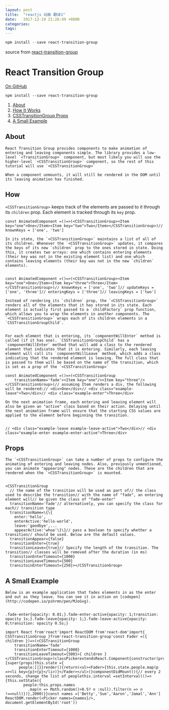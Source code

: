```yaml
---
layout: post
title:  "reactjs 动画 翻译1"
date:   2017-12-19 21:26:49 +0800
categories:  
tags: 
---
```

 
```powershell
npm install --save react-transition-group 
```

source from [react-transition-group](https://www.pshrmn.com/tutorials/react/animation/react-transition-group/)

# React Transition Group

[On GitHub](https://github.com/reactjs/react-transition-group)

    npm install --save react-transition-group

1. [About](#about)
2. [How It Works](#how)
3. [CSSTransitionGroup Props](#props)
4. [A Small Example](#example)

## About

    React Transition Group provides components to make animation of entering and leaving components simple. The library provides a low-level `<TransitionGroup>` component, but most likely you will use the higher-level `<CSSTransitionGroup>` component, so the rest of this tutorial will use `<CSSTransitionGroup>`

    When a component unmounts, it will still be rendered in the DOM until its leaving animation has finished.
  

## How

`<CSSTransitionGroup>` keeps track of the elements are passed to it through its `children` prop. Each element is tracked through its `key` prop.
  

    const AnimatedComponent =()=>(<CSSTransitionGroup><Item key="one">One</Item><Item key="two">Two</Item></CSSTransitionGroup>)// knownKeys = ['one', 'two']

    In its state, the `<CSSTransitionGroup>` maintains a list of all of its children. Whenever the `<CSSTransitionGroup>` updates, it compares the keys of its new `children` prop to the ones stored in state. Doing this, it creates two arrays: one which contains entering elements (their key was not in the existing element list) and one which contains leaving elements (their key was not in the new `children` elements).
  

    const AnimatedComponent =()=>(<CSSTransitionGroup><Item key="one">One</Item><Item key="three">Three</Item></CSSTransitionGroup>)// knownKeys = ['one', 'two']// updateKeys = ['one', 'three']// enteringKeys = ['three']// leavingKeys = ['two']

    Instead of rendering its `children` prop, the `<CSSTransitionGroup>` renders all of the elements that it has stored in its state. Each element is actually first passed to a `childFactory` prop function, which allows you to wrap the elements in another components. The `<CSSTransitionGroup>` wraps each of its children elements in a `CSSTransitionGroupChild`.
  

    For each element that is entering, its `componentWillEnter` method is called (if it has one). `CSSTransitionGroupChild` has a `componentWillEnter` method that will add a class to the rendered element that indicates that it is entering. Similarly, each leaving element will call its `componentWillLeave` method, which adds a class indicating that the rendered element is leaving. The full class that is passed to them will be based on the name of the transition, which is set as a prop of the `<CSSTransitionGroup>`

    const AnimatedComponent =()=>(<CSSTransitionGroup
        transitionName='fade'><Item key="one"/><Item key="three"/></CSSTransitionGroup>)// assuming Item renders a div, the following will be rendered:// <div>One</div>// <div class="example-leave">Two</div>// <div class="example-enter">Three</div>

    On the next animation frame, each entering and leaving element will also be given an "active" class based on their action. Delaying until the next animation frame will ensure that the starting CSS values are applied to the element before beginning the transition.
  

    // <div class="example-leave example-leave-active">Two</div>// <div class="example-enter example-enter-active">Three</div>

## Props

    The `<CSSTransitionGroup>` can take a number of props to configure the animating of entering and leaving nodes. Also, previously unmentioned, you can animate "appearing" nodes. These are the children that are rendered when the `<CSSTransitionGroup>` is mounted.
  

    <CSSTransitionGroup
      // the name of the transition will be used as part of// the class used to describe the transition// with the name of "fade", an entering element will// be given the class of "fade-enter"
      transitionName='fade'// alternatively, you can specify the class for each// transition type
      transitionName=\{\{
        enter:'hello',
        enterActive:'hello-world',
        leave:'goodbye',...
        appearActive:'whoa'\}\}// pass a boolean to specify whether a transition// should be used. Below are the default values.
      transitionAppear={false}
      transitionEnter={true}
      transitionLeave={true}// Specify the length of the transition. The transition// classes will be removed after the duration (in ms)
      transitionEnterTimeout={1000}
      transitionLeaveTimeout={500}
      transitoinEnterTimeout={250}></CSSTransitionGroup>

## A Small Example

    Below is an example application that fades elements in as the enter and out as they leave. You can see it in action on [codepen](http://codepen.io/pshrmn/pen/MJoGvg).
  

    .fade-enter{opacity: 0.01;}.fade-enter-active{opacity: 1;transition: opacity 1s;}.fade-leave{opacity: 1;}.fade-leave-active{opacity: 0;transition: opacity 0.5s;}

    import React from'react'import ReactDOM from'react-dom'import{ CSSTransitionGroup }from'react-transition-group'const Fader =({ children })=>(<CSSTransitionGroup
        transitionName='fade'
        transitionEnterTimeout={1000}
        transitionLeaveTimeout={500}>{ children }</CSSTransitionGroup>)classPickerextendsReact.Component{constructor(props){super(props)this.state ={
          people:[]}}render(){return(<ul><Fader>{this.state.people.map(p =><li key={p}>{p}</li>)}</Fader></ul>)}componentDidMount(){// every 2 seconds, change the list of peoplethis.interval =setInterval(()=>{this.setState({
            people:this.props.names
              .map(n => Math.random()>0.5? n :null).filter(n => n !==null)})},2000)}}const names =['Betty','Sue','Aaron','Jamal','Ann']
    ReactDOM.render(<Picker names={names}/>, document.getElementById('root'))
